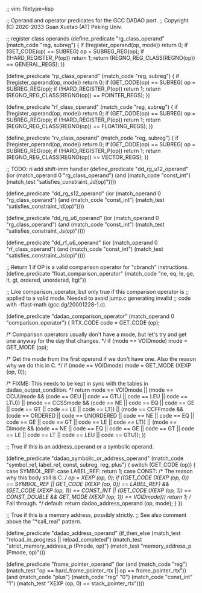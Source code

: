 ;; vim: filetype=lisp

;; Operand and operator predicates for the GCC DADAO port.
;; Copyright (C) 2020-2033 Guan Xuetao (AT) Peking Univ.

;; register class operands
(define_predicate "rg_class_operand"
  (match_code "reg, subreg")
{
	if (!register_operand(op, mode))	return 0;
	if (GET_CODE(op) == SUBREG)		op = SUBREG_REG(op);
	if (!HARD_REGISTER_P(op))		return 1;
	return (REGNO_REG_CLASS(REGNO(op)) == GENERAL_REGS);
})

(define_predicate "rp_class_operand"
  (match_code "reg, subreg")
{
	if (!register_operand(op, mode))	return 0;
	if (GET_CODE(op) == SUBREG)		op = SUBREG_REG(op);
	if (!HARD_REGISTER_P(op))		return 1;
	return (REGNO_REG_CLASS(REGNO(op)) == POINTER_REGS);
})

(define_predicate "rf_class_operand"
  (match_code "reg, subreg")
{
	if (!register_operand(op, mode))	return 0;
	if (GET_CODE(op) == SUBREG)		op = SUBREG_REG(op);
	if (!HARD_REGISTER_P(op))		return 1;
	return (REGNO_REG_CLASS(REGNO(op)) == FLOATING_REGS);
})

(define_predicate "rv_class_operand"
  (match_code "reg, subreg")
{
	if (!register_operand(op, mode))	return 0;
	if (GET_CODE(op) == SUBREG)		op = SUBREG_REG(op);
	if (!HARD_REGISTER_P(op))		return 1;
	return (REGNO_REG_CLASS(REGNO(op)) == VECTOR_REGS);
})

;; TODO: ri add shift-imm handler
(define_predicate "dd_rg_u12_operand"
  (ior (match_operand 0 "rg_class_operand")
       (and (match_code "const_int")
            (match_test "satisfies_constraint_Jd(op)"))))

(define_predicate "dd_rg_s12_operand"
  (ior (match_operand 0 "rg_class_operand")
       (and (match_code "const_int")
            (match_test "satisfies_constraint_Id(op)"))))

(define_predicate "dd_rg_u6_operand"
  (ior (match_operand 0 "rg_class_operand")
       (and (match_code "const_int")
            (match_test "satisfies_constraint_Js(op)"))))

(define_predicate "dd_rf_u6_operand"
  (ior (match_operand 0 "rf_class_operand")
       (and (match_code "const_int")
            (match_test "satisfies_constraint_Js(op)"))))

;; Return 1 if OP is a valid comparison operator for "cbranch" instructions.
(define_predicate "float_comparison_operator"
  (match_code "ne, eq, le, ge, lt, gt, ordered, unordered, ltgt"))

;; Like comparison_operator, but only true if this comparison operator is
;; applied to a valid mode.  Needed to avoid jump.c generating invalid
;; code with -ffast-math (gcc.dg/20001228-1.c).

(define_predicate "dadao_comparison_operator"
  (match_operand 0 "comparison_operator")
{
  RTX_CODE code = GET_CODE (op);

  /* Comparison operators usually don't have a mode, but let's try and get
     one anyway for the day that changes.  */
  if (mode == VOIDmode)
    mode = GET_MODE (op);

  /* Get the mode from the first operand if we don't have one.
     Also the reason why we do this in C.  */
  if (mode == VOIDmode)
    mode = GET_MODE (XEXP (op, 0));

  /* FIXME: This needs to be kept in sync with the tables in
     dadao_output_condition.  */
  return
    mode == VOIDmode
    || (mode == CCUUmode
	&& (code == GEU || code == GTU || code == LEU || code == LTU))
    || (mode == CCSSmode
	&& (code == NE || code == EQ || code == GE || code == GT
	    || code == LE || code == LT))
    || (mode == CCFFmode
	&& (code == ORDERED || code == UNORDERED || code == NE || code == EQ
	    || code == GE || code == GT || code == LE || code == LT))
    || (mode == DImode
	&& (code == NE || code == EQ || code == GE || code == GT
	    || code == LE || code == LT || code == LEU || code == GTU));
})

;; True if this is an address_operand or a symbolic operand.

(define_predicate "dadao_symbolic_or_address_operand"
  (match_code "symbol_ref, label_ref, const, subreg, reg, plus")
{
  switch (GET_CODE (op))
    {
    case SYMBOL_REF:
    case LABEL_REF:
      return 1;
    case CONST:
      /* The reason why this body still is C.  */
      op = XEXP (op, 0);
      if ((GET_CODE (XEXP (op, 0)) == SYMBOL_REF
	   || GET_CODE (XEXP (op, 0)) == LABEL_REF)
	  && (GET_CODE (XEXP (op, 1)) == CONST_INT
	      || (GET_CODE (XEXP (op, 1)) == CONST_DOUBLE
		  && GET_MODE (XEXP (op, 1)) == VOIDmode)))
	return 1;
      /* Fall through.  */
    default:
      return dadao_address_operand (op, mode);
    }
})

;; True if this is a memory address, possibly strictly.
;; See also comment above the "*call_real" pattern.

(define_predicate "dadao_address_operand"
  (if_then_else (match_test "reload_in_progress || reload_completed")
    (match_test "strict_memory_address_p (Pmode, op)")
    (match_test "memory_address_p (Pmode, op)")))

(define_predicate "frame_pointer_operand"
  (ior
   (and
    (match_code "reg")
    (match_test "op == hard_frame_pointer_rtx || op == frame_pointer_rtx"))
   (and
    (match_code "plus")
    (match_code "reg" "0")
    (match_code "const_int" "1")
    (match_test "XEXP (op, 0) == stack_pointer_rtx"))))

